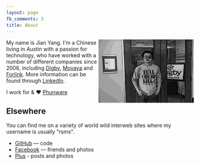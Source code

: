 ```yaml
---
layout: page
fb_comments: 3
title: About
---
```


<img src="/res/me.jpg" width="256" height="170" align="right">

My name is Jian Yang. I'm a Chinese living in Austin with a passion for technology, who have worked with a number of different companies since 2006, including
[Digby](http://www.digby.com/),
[Movaya](http://en.wikipedia.org/wiki/Movaya) and
[Forlink](http://www.forlink.com.cn/).
More information can be found through [LinkedIn](https://www.linkedin.com/in/yangjianus).

I work for & ♥ [Phunware](http://www.phunware.com/)

## Elsewhere

You can find me on a variety of world wild interweb sites where my username is usually "rsms".

- [GitHub](https://github.com/yang6n) — code
- [Facebook](http://www.facebook.com/yang6n) — friends and photos
- [Plus](https://www.google.com/+JianYangZ) - posts and photos
